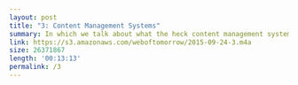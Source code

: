 ```yaml
---
layout: post
title: "3: Content Management Systems"
summary: In which we talk about what the heck content management systems are and what they're good for. Some examples are Wordpress, Squarespace, Ghost, and Jekyll.
link: https://s3.amazonaws.com/weboftomorrow/2015-09-24-3.m4a
size: 26371867
length: '00:13:13'
permalink: /3
---
```


